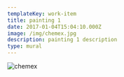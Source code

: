 ```yaml
---
templateKey: work-item
title: painting 1
date: 2017-01-04T15:04:10.000Z
image: /img/chemex.jpg
description: painting 1 description
type: mural
---
```

![chemex](/img/chemex.jpg)